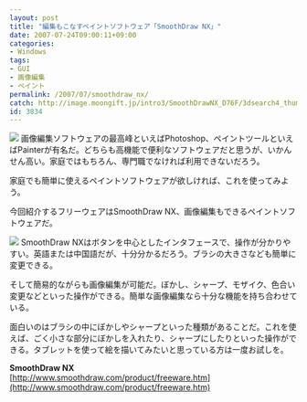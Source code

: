 ```yaml
---
layout: post
title: "編集もこなすペイントソフトウェア「SmoothDraw NX」"
date: 2007-07-24T09:00:11+09:00
categories:
- Windows
tags: 
- GUI
- 画像編集
- ペイント
permalink: /2007/07/smoothdraw_nx/
catch: http://image.moongift.jp/intro3/SmoothDrawNX_D76F/3dsearch4_thumb.png
id: 3834
---
```

[![](http://image.moongift.jp/intro3/SmoothDrawNX_D76F/3dsearch5_thumb.png)](http://image.moongift.jp/intro3/SmoothDrawNX_D76F/3dsearch52.png) 画像編集ソフトウェアの最高峰といえばPhotoshop、ペイントツールといえばPainterが有名だ。どちらも高機能で便利なソフトウェアだと思うが、いかんせん高い。家庭ではもちろん、専門職でなければ利用できないだろう。   
  
家庭でも簡単に使えるペイントソフトウェアが欲しければ、これを使ってみよう。   
  
今回紹介するフリーウェアはSmoothDraw NX、画像編集もできるペイントソフトウェアだ。   
  
<!--more-->  
  
[![](http://image.moongift.jp/intro3/SmoothDrawNX_D76F/3dsearch4_thumb.png)](http://image.moongift.jp/intro3/SmoothDrawNX_D76F/3dsearch42.png) SmoothDraw NXはボタンを中心としたインタフェースで、操作が分かりやすい。英語または中国語だが、十分分かるだろう。ブラシの大きさなども簡単に変更できる。   
  
そして簡易的ながらも画像編集が可能だ。ぼかし、シャープ、モザイク、色合い変更などといった操作ができる。簡単な画像編集なら十分な機能を持ち合わせている。   
  
面白いのはブラシの中にぼかしやシャープといった種類があることだ。これを使えば、ごく小さな部分にぼかしを入れたり、シャープにしたりといった操作ができる。タブレットを使って絵を描いてみたいと思っている方は一度お試しを。   
  
**SmoothDraw NX**  
[http://www.smoothdraw.com/product/freeware.htm](http://www.smoothdraw.com/product/freeware.htm)